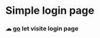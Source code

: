 # Simple login page 
### &#9729; [go](https://arrahman-dev.github.io/home-works/) let visite login page

